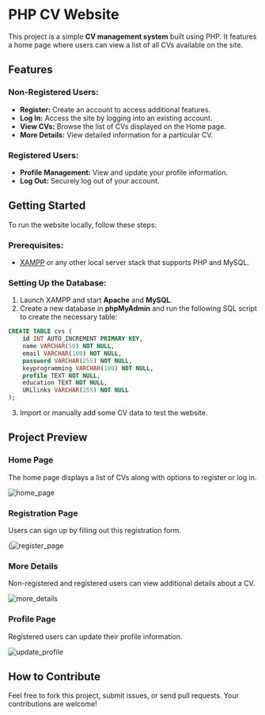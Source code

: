 # PHP CV Website

This project is a simple **CV management system** built using PHP. It features a home page where users can view a list of all CVs available on the site.

## Features

### Non-Registered Users:
- **Register:** Create an account to access additional features.
- **Log In:** Access the site by logging into an existing account.
- **View CVs:** Browse the list of CVs displayed on the Home page.
- **More Details:** View detailed information for a particular CV.

### Registered Users:
- **Profile Management:** View and update your profile information.
- **Log Out:** Securely log out of your account.

## Getting Started

To run the website locally, follow these steps:

### Prerequisites:
- [XAMPP](https://www.apachefriends.org/) or any other local server stack that supports PHP and MySQL.

### Setting Up the Database:
1. Launch XAMPP and start **Apache** and **MySQL**.
2. Create a new database in **phpMyAdmin** and run the following SQL script to create the necessary table:

```sql
CREATE TABLE cvs (
    id INT AUTO_INCREMENT PRIMARY KEY,
    name VARCHAR(50) NOT NULL,
    email VARCHAR(100) NOT NULL,
    password VARCHAR(255) NOT NULL,
    keyprogramming VARCHAR(100) NOT NULL,
    profile TEXT NOT NULL,
    education TEXT NOT NULL,
    URLlinks VARCHAR(255) NOT NULL
);
```

3. Import or manually add some CV data to test the website.

## Project Preview

### Home Page
The home page displays a list of CVs along with options to register or log in.

![home_page](https://github.com/user-attachments/assets/ba756cc8-eb11-4da8-aa54-fbf345302a56)


### Registration Page
Users can sign up by filling out this registration form.

(![register_page](https://github.com/user-attachments/assets/8297d99a-817c-4526-81a1-aa195af82617)

### More Details
Non-registered and registered users can view additional details about a CV.

![more_details](https://github.com/user-attachments/assets/a59be4ac-54c4-4b76-a808-1005102ef76f)


### Profile Page
Registered users can update their profile information.

![update_profile](https://github.com/user-attachments/assets/cafcd418-b77b-49ab-8c44-d5af38990eaa)


## How to Contribute

Feel free to fork this project, submit issues, or send pull requests. Your contributions are welcome!
